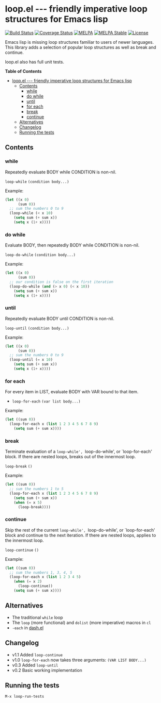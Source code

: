 # loop.el --- friendly imperative loop structures for Emacs lisp

[![Build Status](https://travis-ci.org/Wilfred/loop.el.svg)](https://travis-ci.org/Wilfred/loop.el)
[![Coverage Status](https://coveralls.io/repos/Wilfred/loop.el/badge.svg)](https://coveralls.io/r/Wilfred/loop.el)
[![MELPA](http://melpa.org/packages/loop-badge.svg)](http://melpa.org/#/loop)
[![MELPA Stable](http://stable.melpa.org/packages/loop-badge.svg)](http://stable.melpa.org/#/loop)
[![License](http://img.shields.io/:license-gpl3-blue.svg)](http://www.gnu.org/licenses/gpl-3.0.html)

Emacs lisp is missing loop structures familiar to users of newer
languages. This library adds a selection of popular loop structures
as well as break and continue.

loop.el also has full unit tests.

<!-- markdown-toc start - Don't edit this section. Run M-x markdown-toc-generate-toc again -->
**Table of Contents**

- [loop.el --- friendly imperative loop structures for Emacs lisp](#loopel-----friendly-imperative-loop-structures-for-emacs-lisp)
    - [Contents](#contents)
        - [while](#while)
        - [do while](#do-while)
        - [until](#until)
        - [for each](#for-each)
        - [break](#break)
        - [continue](#continue)
    - [Alternatives](#alternatives)
    - [Changelog](#changelog)
    - [Running the tests](#running-the-tests)

<!-- markdown-toc end -->

## Contents

### while

Repeatedly evaluate BODY while CONDITION is non-nil.

`loop-while` `(condition body...)`

Example:

``` lisp
(let ((x 0)
      (sum 0))
  ;; sum the numbers 0 to 9
  (loop-while (< x 10)
    (setq sum (+ sum x))
    (setq x (1+ x))))
```

### do while

Evaluate BODY, then repeatedly BODY while CONDITION is non-nil.

`loop-do-while` `(condition body...)`

Example:

``` lisp
(let ((x 0)
      (sum 0))
  ;; our condition is false on the first iteration
  (loop-do-while (and (> x 0) (< x 10))
    (setq sum (+ sum x))
    (setq x (1+ x))))
```

### until

Repeatedly evaluate BODY until CONDITION is non-nil.

`loop-until` `(condition body...)`

Example:

``` lisp
(let ((x 0)
      (sum 0))
  ;; sum the numbers 0 to 9
  (loop-until (= x 10)
    (setq sum (+ sum x))
    (setq x (1+ x))))
```

### for each

For every item in LIST, evaluate BODY with VAR bound to that item.

* `loop-for-each` `(var list body...)`

Example:

``` lisp
(let ((sum 0))
  (loop-for-each x (list 1 2 3 4 5 6 7 8 9)
    (setq sum (+ sum x))))
```

### break

Terminate evaluation of a `loop-while', `loop-do-while', or
`loop-for-each' block. If there are nested loops, breaks out of the
innermost loop.

`loop-break` `()`

Example:

``` lisp
(let ((sum 0))
  ;; sum the numbers 1 to 5
  (loop-for-each x (list 1 2 3 4 5 6 7 8 9)
    (setq sum (+ sum x))
    (when (= x 5)
      (loop-break))))
```

### continue

Skip the rest of the current `loop-while', `loop-do-while', or
`loop-for-each' block and continue to the next iteration. If there
are nested loops, applies to the innermost loop.

`loop-continue` `()`

Example:

``` lisp
(let ((sum 0))
  ;; sum the numbers 1, 3, 4, 5
  (loop-for-each x (list 1 2 3 4 5)
    (when (= x 2)
      (loop-continue))
    (setq sum (+ sum x))))
```

## Alternatives

* The traditional `while` loop
* The `loop` (more functional) and `dolist` (more imperative) macros in `cl`
* `-each` in [dash.el](https://github.com/magnars/dash.el)

## Changelog

* v1.1 Added `loop-continue`
* v1.0 `loop-for-each` now takes three arguments: `(VAR LIST BODY...)`
* v0.3 Added `loop-until`
* v0.2 Basic working implementation

## Running the tests

    M-x loop-run-tests
